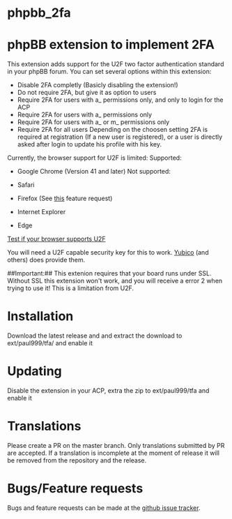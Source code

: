 # phpbb_2fa
phpBB extension to implement 2FA
================================

This extension adds support for the U2F two factor authentication standard in your phpBB forum.
You can set several options within this extension:

 *  Disable 2FA completly (Basicly disabling the extension!)
 *  Do not require 2FA, but give it as option to users
 *  Require 2FA for users with a_ permissions only, and only to login for the ACP
 *  Require 2FA for users with a_ permissions only
 *  Require 2FA for users with a_ or m_ permissions only
 *  Require 2FA for all users
Depending on the choosen setting 2FA is required at registration (If a new user is registered), or a user is directly asked
after login to update his profile with his key. 

Currently, the browser support for U2F is limited:
Supported:

 * Google Chrome (Version 41 and later) 
Not supported:

 * Safari
 * Firefox (See [this](https://bugzilla.mozilla.org/show_bug.cgi?id=1065729) feature request)
 * Internet Explorer
 * Edge
 
[Test if your browser supports U2F](https://demo.yubico.com/u2f)

You will need a U2F capable security key for this to work. [Yubico](https://www.yubico.com/) (and others) does provide them.

##Important:##
This extenion requires that your board runs under SSL. Without SSL this extension won't work, and you will receive a error 2 when trying to use it!
This is a limitation from U2F.

Installation
============
Download the latest release and and extract the download to ext/paul999/tfa/ and enable it

Updating
========
Disable the extension in your ACP, extra the zip to ext/paul999/tfa and enable it

Translations
============
Please create a PR on the master branch. Only translations submitted by PR are accepted. 
If a translation is incomplete at the moment of release it will be removed from the repository and the release.

Bugs/Feature requests
=====================
Bugs and feature requests can be made at the [github issue tracker](https://github.com/paul999/phpbb_2fa/issues).